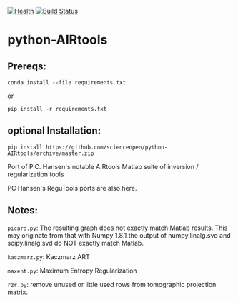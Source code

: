 [![Health](https://landscape.io/github/scienceopen/python-AIRtools/master/landscape.png)](https://landscape.io/github/scienceopen/python-AIRtools/master)
[![Build Status](https://travis-ci.org/scienceopen/python-AIRtools.svg)](https://travis-ci.org/scienceopen/python-AIRtools)

python-AIRtools
===============

Prereqs:
--------
```
conda install --file requirements.txt
```
or
```
pip install -r requirements.txt
```


optional Installation:
---------------------
```
pip install https://github.com/scienceopen/python-AIRtools/archive/master.zip
```

Port of P.C. Hansen's notable AIRtools Matlab suite of inversion / regularization tools

PC Hansen's ReguTools ports are also here.

Notes:
------
``` picard.py ```: The resulting graph does not exactly match Matlab results. This may originate from that 
with Numpy 1.8.1 the output of numpy.linalg.svd and scipy.linalg.svd do NOT exactly match Matlab.

``` kaczmarz.py ```: Kaczmarz ART 

``` maxent.py ```: Maximum Entropy Regularization

``` rzr.py ```: remove unused or little used rows from tomographic projection matrix.


